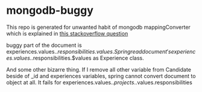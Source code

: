 # mongodb-buggy

This repo is generated for unwanted habit of mongodb mappingConverter which is explained in [this stackoverflow question](https://stackoverflow.com/questions/45432221/spring-data-mongodb-convert-document-falsely)

buggy part of the document is experiences.values.$.responsibilities.values. Spring read document's experiences.values.$.responsibilities.$values as Experience class.

And some other bizarre thing. If I remove all other variable from Candidate beside of _id and experiences variables, spring cannot convert document to object at all. It fails for experiences.values.$.projects.$.values.responsibilities
